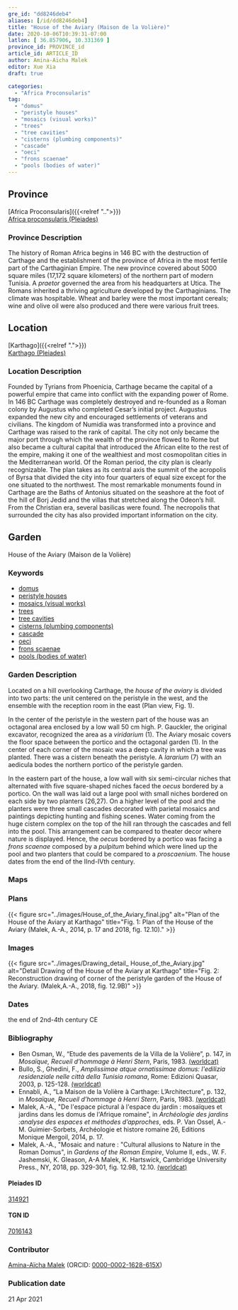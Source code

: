 ```yaml
---
gre_id: "dd8246deb4"
aliases: [/id/dd8246deb4]
title: "House of the Aviary (Maison de la Volière)"
date: 2020-10-06T10:39:31-07:00
latlon: [ 36.857906, 10.331369 ]
province_id: PROVINCE_id
article_id: ARTICLE_ID
author: Amina-Aïcha Malek
editor: Xue Xia
draft: true

categories:
  - "Africa Proconsularis"
tag:
  - "domus"
  - "peristyle houses"
  - "mosaics (visual works)"
  - "trees"
  - "tree cavities"
  - "cisterns (plumbing components)"
  - "cascade"
  - "oeci"
  - "frons scaenae"
  - "pools (bodies of water)"
---
```


## Province
[Africa Proconsularis]({{<relref "..">}}) \
[Africa proconsularis (Pleiades)](https://pleiades.stoa.org/places/991341)

### Province Description
The history of Roman Africa begins in 146 BC with the destruction of Carthage and the establishment of the province of Africa in the most fertile part of the Carthaginian Empire. The new province covered about 5000 square miles (17,172 square kilometers) of the northern part of modern Tunisia. A *praetor* governed the area from his headquarters at Utica. The Romans inherited a thriving agriculture developed by the Carthaginians. The climate was hospitable. Wheat and barley were the most important cereals; wine and olive oil were also produced and there were various fruit trees.

## Location

[Karthago]({{<relref ".">}}) \
[Karthago (Pleiades)](https://pleiades.stoa.org/places/314921)

### Location Description

Founded by Tyrians from Phoenicia, Carthage became the capital of a powerful empire that came into conflict with the expanding power of Rome. In 146 BC Carthage was completely destroyed and re-founded as a Roman colony by Augustus who completed Cesar’s initial project. Augustus expanded the new city and encouraged settlements of veterans and civilians. The kingdom of Numidia was transformed into a province and Carthage was raised to the rank of capital. The city not only became the major port through which the wealth of the province flowed to Rome but also became a cultural capital that introduced the African elite to the rest of the empire, making it one of the wealthiest and most cosmopolitan cities in the Mediterranean world.
Of the Roman period, the city plan is clearly recognizable. The plan takes as its central axis the summit of the acropolis of Byrsa that divided the city into four quarters of equal size except for the one situated to the northwest. The most remarkable monuments found in Carthage are the Baths of Antonius situated on the seashore at the foot of the hill of Borj Jedid and the villas that stretched along the Odeon’s hill. From the Christian era, several basilicas were found. The necropolis that surrounded the city has also provided important information on the city.

<!-- LEAVE THIS BLANK FOR NOW -->

<!--## Sublocation-->

<!--
[AREA WITHIN LOCATION, LIKE “PALATINE HILL”](GEOREFERENCE LINK)
A sublocation is any area larger than an individual garden, but located within a location. I would always try to include a link to a controlled vocabulary here if possible. This ID may well be different from the Garden ID, e.g., Pompeii versus a Garden in one of the houses which has its own Pleiades ID.
-->

<!--### Sublocation Description-->

<!-- DESCRIPTION -->

## Garden
House of the Aviary (Maison de la Volière)

### Keywords
- [domus](http://vocab.getty.edu/page/aat/300005506)
- [peristyle houses](http://vocab.getty.edu/page/aat/300005452)
- [mosaics (visual works)](http://vocab.getty.edu/page/aat/300015342)
- [trees](#)
- [tree cavities](#)
- [cisterns (plumbing components)](http://vocab.getty.edu/page/aat/300052558)
- [cascade](#)
- [oeci](http://vocab.getty.edu/page/aat/300080791)
- [frons scaenae](#)
- [pools (bodies of water)](http://vocab.getty.edu/page/aat/300008692)

### Garden Description
 Located on a hill overlooking Carthage, the *house of the aviary* is divided into two parts: the unit centered on the peristyle in the west, and the ensemble with the reception room in the east (Plan view, Fig. 1).

 In the center of the peristyle in the western part of the house was an octagonal area enclosed by a low wall 50 cm high. P. Gauckler, the original excavator, recognized the area as a *viridarium* (1). The Aviary mosaic covers the floor space between the portico and the octagonal garden (1). In the center of each corner of the mosaic was a deep cavity in which a tree was planted. There was a cistern beneath the peristyle. A *lararium* (7) with an aedicula bodes the northern portico of the peristyle garden.

 In the eastern part of the house, a low wall with six semi-circular niches that alternated with five square-shaped niches faced the *oecus* bordered by a portico. On the wall was laid out a large pool with small niches bordered on each side by two planters (26,27). On a higher level of the pool and the planters were three small cascades decorated with parietal mosaics and paintings depicting hunting and fishing scenes. Water coming from the huge cistern complex on the top of the hill ran through the cascades and fell into the pool. This arrangement can be compared to theater decor where nature is displayed. Hence, the *oecus* bordered by a portico was facing a *frons scaenae* composed by a *pulpitum* behind which were lined up the pool and two planters that could be compared to a *proscaenium*. The house dates from the end of the IInd-IVth century.


### Maps

<!--
{{< figure src="IMG_URL" alt="ALT_TEXT" title="CAPTION" >}}
-->

### Plans
{{< figure src="../images/House_of_the_Aviary_final.jpg" alt="Plan of the House of the Aviary at Karthago" title="Fig. 1: Plan of the House of the Aviary (Malek, A.-A., 2014, p. 17 and 2018, fig. 12.10)." >}}
<!--
{{< figure src="IMG_URL" alt="ALT_TEXT" title="CAPTION" >}}
-->

### Images


{{< figure src="../images/Drawing_detail_ House_of_the_Aviary.jpg" alt="Detail Drawing of the House of the Aviary at Karthago" title="Fig. 2: Reconstruction drawing of corner of the peristyle garden of the House of the Aviary. (Malek,A.-A., 2018, fig. 12.9B)" >}}

### Dates
the end of 2nd-4th century CE

### Bibliography
* Ben Osman, W., “Etude des pavements de la Villa de la Volière”, p. 147, in *Mosaïque, Recueil d’hommage à Henri Stern*, Paris, 1983. [(worldcat)](http://www.worldcat.org/oclc/10727878)
* Bullo, S., Ghedini, F., *Amplissimae atque ornatissimae domus: l'edilizia residenziale nelle città della Tunisia romana*, Rome: Edizioni Quasar, 2003, p. 125-128. [(worldcat)](http://www.worldcat.org/oclc/989088620)
* Ennabli, A., “La Maison de la Volière à Carthage: L’Architecture", p. 132, in *Mosaïque, Recueil d’hommage à Henri Stern*, Paris, 1983. [(worldcat)](http://www.worldcat.org/oclc/10727878)
* Malek, A.-A., "De l'espace pictural à l'espace du jardin : mosaïques et jardins dans les domus de l'Afrique romaine", in *Archéologie des jardins :analyse des espaces et méthodes d’approches*, eds. P. Van Ossel, A.-M. Guimier-Sorbets, Archéologie et histore romaine 26, Editions Monique Mergoil, 2014, p. 17.
* Malek, A.-A., "Mosaic and nature : "Cultural allusions to Nature in the Roman Domus", in *Gardens of the Roman Empire*, Volume II, eds., W. F. Jashemski, K. Gleason, A-A Malek, K. Hartswick, Cambridge University Press., NY, 2018, pp. 329-301, fig. 12.9B, 12.10. [(worldcat)](http://www.worldcat.org/oclc/1021392532)




<!--#### Periodo ID-->

<!-- [PERIODO_ID](https://pleiades.stoa.org/places/PLEIADES_ID) -->

#### Pleiades ID

[314921](https://pleiades.stoa.org/places/314921)

#### TGN ID
[7016143](http://vocab.getty.edu/page/tgn/7016143)

### Contributor
[Amina-Aïcha Malek](link) (ORCID: [0000-0002-1628-615X](https://orcid.org/0000-0002-1628-615X))

### Publication date

21 Apr 2021

<!--### Related articles-->

<!-- Links to other related articles. Leave blank for now -->
